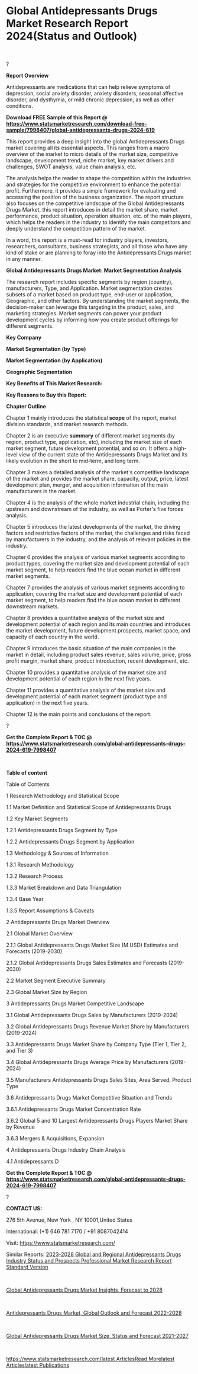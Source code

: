 <h1>Global Antidepressants Drugs Market Research Report 2024(Status and Outlook)</h1><br/><p>? </p>
 
 
 
 <p><strong>Report Overview</strong></p>
 
 
 
 <p>Antidepressants are medications that can help relieve symptoms of depression, social anxiety disorder, anxiety disorders, seasonal affective disorder, and dysthymia, or mild chronic depression, as well as other conditions.</p>
 
 
 
 <p><strong>Download FREE Sample of this Report @ <a href="https://www.statsmarketresearch.com/download-free-sample/7998407/global-antidepressants-drugs-2024-619">https://www.statsmarketresearch.com/download-free-sample/7998407/global-antidepressants-drugs-2024-619</a></strong></p>
 
 
 
 <p>This report provides a deep insight into the global Antidepressants Drugs market covering all its essential aspects. This ranges from a macro overview of the market to micro details of the market size, competitive landscape, development trend, niche market, key market drivers and challenges, SWOT analysis, value chain analysis, etc.</p>
 
 
 
 <p>The analysis helps the reader to shape the competition within the industries and strategies for the competitive environment to enhance the potential profit. Furthermore, it provides a simple framework for evaluating and accessing the position of the business organization. The report structure also focuses on the competitive landscape of the Global Antidepressants Drugs Market, this report introduces in detail the market share, market performance, product situation, operation situation, etc. of the main players, which helps the readers in the industry to identify the main competitors and deeply understand the competition pattern of the market.</p>
 
 
 
 <p>In a word, this report is a must-read for industry players, investors, researchers, consultants, business strategists, and all those who have any kind of stake or are planning to foray into the Antidepressants Drugs market in any manner.</p>
 
 
 
 <p><strong>Global Antidepressants Drugs Market: Market Segmentation Analysis</strong></p>
 
 
 
 <p>The research report includes specific segments by region (country), manufacturers, Type, and Application. Market segmentation creates subsets of a market based on product type, end-user or application, Geographic, and other factors. By understanding the market segments, the decision-maker can leverage this targeting in the product, sales, and marketing strategies. Market segments can power your product development cycles by informing how you create product offerings for different segments.</p>
 
 
 
 <p><strong>Key Company</strong></p>
 
 
 
 <p><strong>Market Segmentation (by Type)</strong></p>
 
 
 
 <p><strong>Market Segmentation (<strong>by Application</strong>)</strong></p>
 
 
 
 <p><strong>Geographic Segmentation</strong></p>
 
 
 
 <p><strong>Key Benefits of This Market Research:</strong></p>
 
 
 
 <p><strong>Key <strong>Reasons to Buy</strong> this Report:</strong></p>
 
 
 
 <p><strong>Chapter Outline</strong></p>
 
 
 
 <p>Chapter 1 mainly introduces the statistical <strong>scope</strong> of the report, market division standards, and market research methods.</p>
 
 
 
 <p>Chapter 2 is an executive <strong>summary</strong> of different market segments (by region, product type, application, etc), including the market size of each market segment, future development potential, and so on. It offers a high-level view of the current state of the Antidepressants Drugs Market and its likely evolution in the short to mid-term, and long term.</p>
 
 
 
 <p>Chapter 3 makes a detailed analysis of the market&#39;s competitive landscape of the market and provides the market share, capacity, output, price, latest development plan, merger, and acquisition information of the main manufacturers in the market.</p>
 
 
 
 <p>Chapter 4 is the analysis of the whole market industrial chain, including the upstream and downstream of the industry, as well as Porter&#39;s five forces analysis.</p>
 
 
 
 <p>Chapter 5 introduces the latest developments of the market, the driving factors and restrictive factors of the market, the challenges and risks faced by manufacturers in the industry, and the analysis of relevant policies in the industry.</p>
 
 
 
 <p>Chapter 6 provides the analysis of various market segments according to product types, covering the market size and development potential of each market segment, to help readers find the blue ocean market in different market segments.</p>
 
 
 
 <p>Chapter 7 provides the analysis of various market segments according to application, covering the market size and development potential of each market segment, to help readers find the blue ocean market in different downstream markets.</p>
 
 
 
 <p>Chapter 8 provides a quantitative analysis of the market size and development potential of each region and its main countries and introduces the market development, future development prospects, market space, and capacity of each country in the world.</p>
 
 
 
 <p>Chapter 9 introduces the basic situation of the main companies in the market in detail, including product sales revenue, sales volume, price, gross profit margin, market share, product introduction, recent development, etc.</p>
 
 
 
 <p>Chapter 10 provides a quantitative analysis of the market size and development potential of each region in the next five years.</p>
 
 
 
 <p>Chapter 11 provides a quantitative analysis of the market size and development potential of each market segment (product type and application) in the next five years.</p>
 
 
 
 <p>Chapter 12 is the main points and conclusions of the report.</p>
 
 
 
 <p>? </p>
 
 
 
 <div><b>Get the Complete Report & TOC @ <a href="https://www.statsmarketresearch.com/global-antidepressants-drugs-2024-619-7998407">https://www.statsmarketresearch.com/global-antidepressants-drugs-2024-619-7998407</a></b></div>
 
 
 
 <p><br />
 
 <b>Table of content</b></p>
 
 
 
 <p>Table of Contents<br />
 
 1 Research Methodology and Statistical Scope<br />
 
 1.1 Market Definition and Statistical Scope of Antidepressants Drugs<br />
 
 1.2 Key Market Segments<br />
 
 1.2.1 Antidepressants Drugs Segment by Type<br />
 
 1.2.2 Antidepressants Drugs Segment by Application<br />
 
 1.3 Methodology & Sources of Information<br />
 
 1.3.1 Research Methodology<br />
 
 1.3.2 Research Process<br />
 
 1.3.3 Market Breakdown and Data Triangulation<br />
 
 1.3.4 Base Year<br />
 
 1.3.5 Report Assumptions & Caveats<br />
 
 2 Antidepressants Drugs Market Overview<br />
 
 2.1 Global Market Overview<br />
 
 2.1.1 Global Antidepressants Drugs Market Size (M USD) Estimates and Forecasts (2019-2030)<br />
 
 2.1.2 Global Antidepressants Drugs Sales Estimates and Forecasts (2019-2030)<br />
 
 2.2 Market Segment Executive Summary<br />
 
 2.3 Global Market Size by Region<br />
 
 3 Antidepressants Drugs Market Competitive Landscape<br />
 
 3.1 Global Antidepressants Drugs Sales by Manufacturers (2019-2024)<br />
 
 3.2 Global Antidepressants Drugs Revenue Market Share by Manufacturers (2019-2024)<br />
 
 3.3 Antidepressants Drugs Market Share by Company Type (Tier 1, Tier 2, and Tier 3)<br />
 
 3.4 Global Antidepressants Drugs Average Price by Manufacturers (2019-2024)<br />
 
 3.5 Manufacturers Antidepressants Drugs Sales Sites, Area Served, Product Type<br />
 
 3.6 Antidepressants Drugs Market Competitive Situation and Trends<br />
 
 3.6.1 Antidepressants Drugs Market Concentration Rate<br />
 
 3.6.2 Global 5 and 10 Largest Antidepressants Drugs Players Market Share by Revenue<br />
 
 3.6.3 Mergers & Acquisitions, Expansion<br />
 
 4 Antidepressants Drugs Industry Chain Analysis<br />
 
 4.1 Antidepressants D</p>
 
 
 
 <div><b>Get the Complete Report & TOC @ <a href="https://www.statsmarketresearch.com/global-antidepressants-drugs-2024-619-7998407">https://www.statsmarketresearch.com/global-antidepressants-drugs-2024-619-7998407</a></b></div>
 
 
 
 <p>? </p>
 
 
 
 <p><b>CONTACT US:</b><br />
 
 276 5th Avenue, New York , NY 10001,United States<br />
 
 International: (+1) 646 781 7170 / +91 8087042414<br />
 
 Visit: <a href="https://www.statsmarketresearch.com/">https://www.statsmarketresearch.com/</a><br />
 
 Similar Reports: <a href="https://www.statsmarketresearch.com/global-antidepressants-drugs-2024-619-7998407">2023-2028 Global and Regional Antidepressants Drugs Industry Status and Prospects Professional Market Research Report Standard Version</a><br />
 
 <br />
 
 <a href="https://www.statsmarketresearch.com/global-antidepressants-drugs-2024-619-7998407">Global Antidepressants Drugs Market Insights, Forecast to 2028</a><br />
 
 <br />
 
 <a href="https://www.statsmarketresearch.com/global-antidepressants-drugs-2024-619-7998407">Antidepressants Drugs Market, Global Outlook and Forecast 2022-2028</a><br />
 
 <br />
 
 <a href="https://www.statsmarketresearch.com/global-antidepressants-drugs-2024-619-7998407">Global Antidepressants Drugs Market Size, Status and Forecast 2021-2027</a><br />
 
 <br />
 
 <a href="https://gyeongbokgung.com">https://www.statsmarketresearch.com/</a><a href="https://hallyeomaritime.com">latest Articles</a><a href="https://jingwansa.com">Read More</a><a href="https://nguoiviet.jp/">latest Articles</a><a href="https://www.intelmarketresearch.com/">latest Publications</a></p>